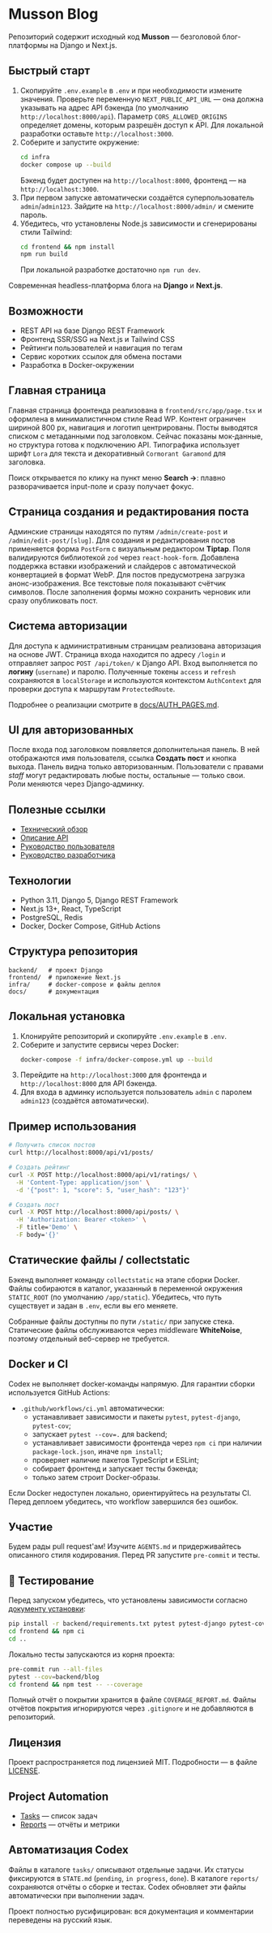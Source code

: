 # Musson Blog

Репозиторий содержит исходный код **Musson** — безголовой блог-платформы на Django и Next.js.

## Быстрый старт

1. Скопируйте `.env.example` в `.env` и при необходимости измените значения.
   Проверьте переменную `NEXT_PUBLIC_API_URL` — она должна указывать на адрес API
   бэкенда (по умолчанию `http://localhost:8000/api`).
   Параметр `CORS_ALLOWED_ORIGINS` определяет домены, которым разрешён доступ к
   API. Для локальной разработки оставьте `http://localhost:3000`.
2. Соберите и запустите окружение:
   ```bash
   cd infra
   docker compose up --build
   ```
   Бэкенд будет доступен на `http://localhost:8000`, фронтенд — на `http://localhost:3000`.
3. При первом запуске автоматически создаётся суперпользователь `admin`/`admin123`.
   Зайдите на `http://localhost:8000/admin/` и смените пароль.
4. Убедитесь, что установлены Node.js зависимости и сгенерированы стили Tailwind:
   ```bash
   cd frontend && npm install
   npm run build
   ```
   При локальной разработке достаточно `npm run dev`.

Современная headless-платформа блога на **Django** и **Next.js**.

## Возможности

- REST API на базе Django REST Framework
- Фронтенд SSR/SSG на Next.js и Tailwind CSS
- Рейтинги пользователей и навигация по тегам
- Сервис коротких ссылок для обмена постами
- Разработка в Docker-окружении

## Главная страница

Главная страница фронтенда реализована в `frontend/src/app/page.tsx` и оформлена
в минималистичном стиле Read WP. Контент ограничен шириной 800&nbsp;px,
навигация и логотип центрированы. Посты выводятся списком с метаданными
под заголовком. Сейчас показаны мок‑данные, но структура готова к подключению
API. Типографика использует шрифт `Lora` для текста и декоративный `Cormorant Garamond`
для заголовка.

Поиск открывается по клику на пункт меню **Search →**: плавно разворачивается
input-поле и сразу получает фокус.

## Страница создания и редактирования поста

Админские страницы находятся по путям `/admin/create-post` и `/admin/edit-post/[slug]`.
Для создания и редактирования постов применяется форма `PostForm` с визуальным
редактором **Tiptap**. Поля валидируются библиотекой `zod` через `react-hook-form`.
Добавлена поддержка вставки изображений и слайдеров с автоматической конвертацией
в формат WebP. Для постов предусмотрена загрузка анонс-изображения. Все текстовые
поля показывают счётчик символов. После заполнения формы можно сохранить черновик
или сразу опубликовать пост.

## Система авторизации

Для доступа к административным страницам реализована авторизация на основе JWT.
Страница входа находится по адресу `/login` и отправляет запрос `POST /api/token/`
к Django API. Вход выполняется по **логину** (`username`) и паролю. Полученные
токены `access` и `refresh` сохраняются в `localStorage` и используются контекстом
`AuthContext` для проверки доступа к маршрутам `ProtectedRoute`.

Подробнее о реализации смотрите в [docs/AUTH_PAGES.md](docs/AUTH_PAGES.md).

## UI для авторизованных

После входа под заголовком появляется дополнительная панель. В ней отображаются
имя пользователя, ссылка **Создать пост** и кнопка выхода. Панель видна только
авторизованным. Пользователи с правами _staff_ могут редактировать любые посты,
остальные — только свои. Роли меняются через Django‑админку.

## Полезные ссылки

- [Технический обзор](docs/TECHNICAL_OVERVIEW.md)
- [Описание API](docs/API_REFERENCE.md)
- [Руководство пользователя](docs/USER_GUIDE.md)
- [Руководство разработчика](docs/DEV_GUIDE.md)

## Технологии

- Python 3.11, Django 5, Django REST Framework
- Next.js 13+, React, TypeScript
- PostgreSQL, Redis
- Docker, Docker Compose, GitHub Actions

## Структура репозитория

```
backend/   # проект Django
frontend/  # приложение Next.js
infra/     # docker-compose и файлы деплоя
docs/      # документация
```

## Локальная установка

1. Клонируйте репозиторий и скопируйте `.env.example` в `.env`.
2. Соберите и запустите сервисы через Docker:
   ```bash
   docker-compose -f infra/docker-compose.yml up --build
   ```
3. Перейдите на `http://localhost:3000` для фронтенда и `http://localhost:8000` для API бэкенда.
4. Для входа в админку используется пользователь `admin` с паролем `admin123` (создаётся автоматически).

## Пример использования

```bash
# Получить список постов
curl http://localhost:8000/api/v1/posts/

# Создать рейтинг
curl -X POST http://localhost:8000/api/v1/ratings/ \
  -H 'Content-Type: application/json' \
  -d '{"post": 1, "score": 5, "user_hash": "123"}'

# Создать пост
curl -X POST http://localhost:8000/api/posts/ \
  -H 'Authorization: Bearer <token>' \
  -F title='Demo' \
  -F body='{}'
```

## Статические файлы / collectstatic

Бэкенд выполняет команду `collectstatic` на этапе сборки Docker. Файлы собираются в каталог, указанный в переменной окружения `STATIC_ROOT` (по умолчанию `/app/static`). Убедитесь, что путь существует и задан в `.env`, если вы его меняете.

Собранные файлы доступны по пути `/static/` при запуске стека.
Статические файлы обслуживаются через middleware **WhiteNoise**, поэтому отдельный веб-сервер не требуется.

## Docker и CI

Codex не выполняет docker-команды напрямую. Для гарантии сборки используется GitHub Actions:

- `.github/workflows/ci.yml` автоматически:
  - устанавливает зависимости и пакеты `pytest`, `pytest-django`, `pytest-cov`;
  - запускает `pytest --cov=.` для backend;
  - устанавливает зависимости фронтенда через `npm ci` при наличии `package-lock.json`, иначе `npm install`;
  - проверяет наличие пакетов TypeScript и ESLint;
  - собирает фронтенд и запускает тесты бэкенда;
  - только затем строит Docker-образы.

Если Docker недоступен локально, ориентируйтесь на результаты CI. Перед деплоем убедитесь, что workflow завершился без ошибок.

## Участие

Будем рады pull request'ам! Изучите `AGENTS.md` и придерживайтесь описанного стиля кодирования. Перед PR запустите `pre-commit` и тесты.

## 🧪 Тестирование

Перед запуском убедитесь, что установлены зависимости согласно
[документу установки](docs/SETUP_RULES.md):

```bash
pip install -r backend/requirements.txt pytest pytest-django pytest-cov
cd frontend && npm ci
cd ..
```

Локально тесты запускаются из корня проекта:

```bash
pre-commit run --all-files
pytest --cov=backend/blog
cd frontend && npm test -- --coverage
```

Полный отчёт о покрытии хранится в файле `COVERAGE_REPORT.md`.
Файлы отчётов покрытия игнорируются через `.gitignore` и не добавляются в репозиторий.

## Лицензия

Проект распространяется под лицензией MIT. Подробности — в файле [LICENSE](LICENSE).

## Project Automation

- [Tasks](tasks/) — список задач
- [Reports](reports/) — отчёты и метрики

## Автоматизация Codex

Файлы в каталоге `tasks/` описывают отдельные задачи. Их статусы фиксируются в `STATE.md` (`pending`, `in progress`, `done`). В каталоге `reports/` сохраняются отчёты о сборке и тестах. Codex обновляет эти файлы автоматически при выполнении задач.

Проект полностью русифицирован: вся документация и комментарии переведены на русский язык.
